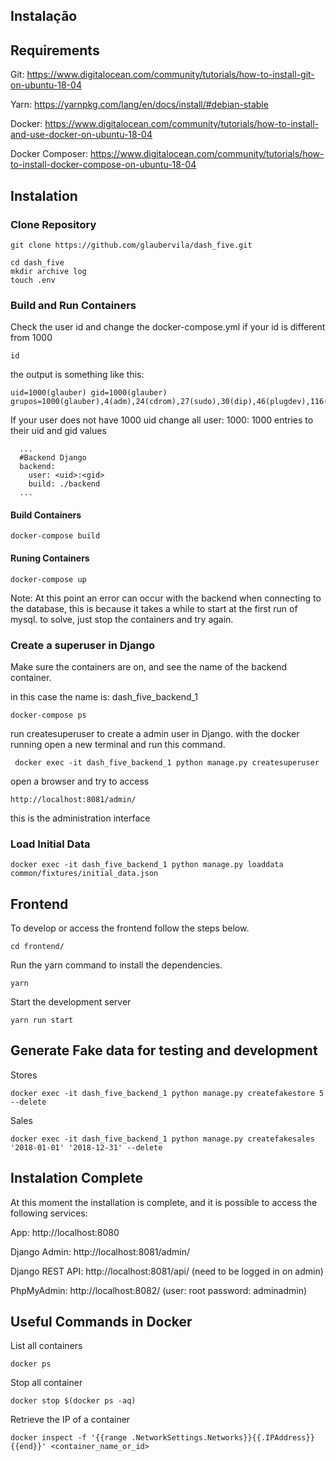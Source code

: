 

## Instalação 

## Requirements

Git: https://www.digitalocean.com/community/tutorials/how-to-install-git-on-ubuntu-18-04

Yarn: https://yarnpkg.com/lang/en/docs/install/#debian-stable

Docker: https://www.digitalocean.com/community/tutorials/how-to-install-and-use-docker-on-ubuntu-18-04

Docker Composer: https://www.digitalocean.com/community/tutorials/how-to-install-docker-compose-on-ubuntu-18-04



## Instalation
### Clone Repository
```
git clone https://github.com/glaubervila/dash_five.git
```

```
cd dash_five
mkdir archive log
touch .env
```

### Build and Run Containers 

Check the user id and change the docker-compose.yml if your id is different from 1000

```
id
```
the output is something like this:
```
uid=1000(glauber) gid=1000(glauber) grupos=1000(glauber),4(adm),24(cdrom),27(sudo),30(dip),46(plugdev),116(lpadmin),126(sambashare),999(docker)
```

If your user does not have 1000 uid change all user: 1000: 1000 entries to their uid and gid values

```
  ... 
  #Backend Django
  backend:
    user: <uid>:<gid>
    build: ./backend
  ...

```

#### Build Containers 
```
docker-compose build
```

#### Runing Containers
```
docker-compose up
```

Note: At this point an error can occur with the backend when connecting to the database, this is because it takes a while to start at the first run of mysql. to solve, just stop the containers and try again.

### Create a superuser in Django
Make sure the containers are on, and see the name of the backend container.

in this case the name is: dash_five_backend_1
```
docker-compose ps
```


run createsuperuser to create a admin user in Django.
with the docker running open a new terminal and run this command.
```
 docker exec -it dash_five_backend_1 python manage.py createsuperuser
```

open a browser and try to access 
```
http://localhost:8081/admin/
```
this is the administration interface

### Load Initial Data
```
docker exec -it dash_five_backend_1 python manage.py loaddata common/fixtures/initial_data.json
```

## Frontend
To develop or access the frontend follow the steps below.

```
cd frontend/
```
Run the yarn command to install the dependencies.
```
yarn
```
Start the development server
```
yarn run start
```

## Generate Fake data for testing and development
Stores
```
docker exec -it dash_five_backend_1 python manage.py createfakestore 5 --delete
```

Sales
```
docker exec -it dash_five_backend_1 python manage.py createfakesales '2018-01-01' '2018-12-31' --delete
```

## Instalation Complete
At this moment the installation is complete, and it is possible to access the following services:

App: http://localhost:8080

Django Admin: http://localhost:8081/admin/

Django REST API: http://localhost:8081/api/    (need to be logged in on admin)

PhpMyAdmin: http://localhost:8082/ (user: root password: adminadmin)


## Useful Commands in Docker

List all containers
```
docker ps
```

Stop all container
```
docker stop $(docker ps -aq)
```

Retrieve the IP of a container
```
docker inspect -f '{{range .NetworkSettings.Networks}}{{.IPAddress}}{{end}}' <container_name_or_id>
```
